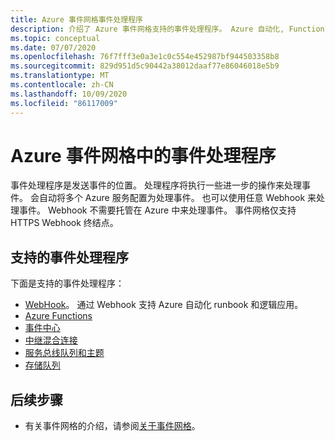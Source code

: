 ```yaml
---
title: Azure 事件网格事件处理程序
description: 介绍了 Azure 事件网格支持的事件处理程序。 Azure 自动化, Functions, 事件中心, 混合连接, 逻辑应用, 服务总线, 队列存储, Webhook。
ms.topic: conceptual
ms.date: 07/07/2020
ms.openlocfilehash: 76f7fff3e0a3e1c0c554e452987bf944503358b8
ms.sourcegitcommit: 829d951d5c90442a38012daaf77e86046018e5b9
ms.translationtype: MT
ms.contentlocale: zh-CN
ms.lasthandoff: 10/09/2020
ms.locfileid: "86117009"
---
```

# <a name="event-handlers-in-azure-event-grid"></a>Azure 事件网格中的事件处理程序
事件处理程序是发送事件的位置。 处理程序将执行一些进一步的操作来处理事件。 会自动将多个 Azure 服务配置为处理事件。 也可以使用任意 Webhook 来处理事件。 Webhook 不需要托管在 Azure 中来处理事件。 事件网格仅支持 HTTPS Webhook 终结点。

## <a name="supported-event-handlers"></a>支持的事件处理程序
下面是支持的事件处理程序： 

- [WebHook](handler-webhooks.md)。 通过 Webhook 支持 Azure 自动化 runbook 和逻辑应用。 
- [Azure Functions](handler-functions.md)
- [事件中心](handler-event-hubs.md)
- [中继混合连接](handler-relay-hybrid-connections.md)
- [服务总线队列和主题](handler-service-bus.md)
- [存储队列](handler-storage-queues.md)

## <a name="next-steps"></a>后续步骤
- 有关事件网格的介绍，请参阅[关于事件网格](overview.md)。
